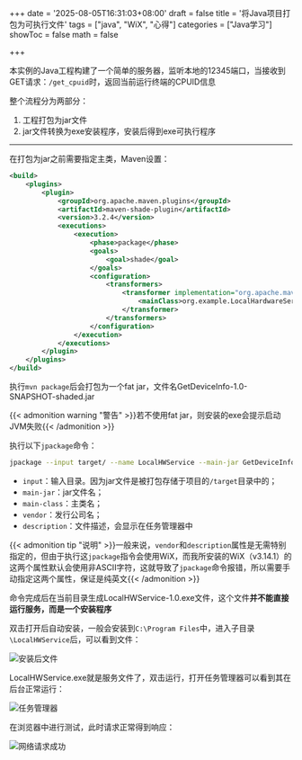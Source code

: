 +++
date = '2025-08-05T16:31:03+08:00'
draft = false
title = '将Java项目打包为可执行文件'
tags = ["java", "WiX", "心得"]
categories = ["Java学习"]
showToc = false
math = false

+++

本实例的Java工程构建了一个简单的服务器，监听本地的12345端口，当接收到GET请求：`/get_cpuid`时，返回当前运行终端的CPUID信息

整个流程分为两部分：

1. 工程打包为jar文件
2. jar文件转换为exe安装程序，安装后得到exe可执行程序

---

在打包为jar之前需要指定主类，Maven设置：

```xml
<build>
    <plugins>
        <plugin>
            <groupId>org.apache.maven.plugins</groupId>
            <artifactId>maven-shade-plugin</artifactId>
            <version>3.2.4</version>
            <executions>
                <execution>
                    <phase>package</phase>
                    <goals>
                        <goal>shade</goal>
                    </goals>
                    <configuration>
                        <transformers>
                            <transformer implementation="org.apache.maven.plugins.shade.resource.ManifestResourceTransformer">
                                <mainClass>org.example.LocalHardwareService</mainClass>
                            </transformer>
                        </transformers>
                    </configuration>
                </execution>
            </executions>
        </plugin>
    </plugins>
</build>
```

执行`mvn package`后会打包为一个fat jar，文件名GetDeviceInfo-1.0-SNAPSHOT-shaded.jar

{{< admonition warning "警告" >}}若不使用fat jar，则安装的exe会提示启动JVM失败{{< /admonition >}}

执行以下`jpackage`命令：


```bash
jpackage --input target/ --name LocalHWService --main-jar GetDeviceInfo-1.0-SNAPSHOT-shaded.jar --main-class org.example.LocalHardwareService --type exe --vendor "FICN" --description "Local Hardware Info Service"
```

- `input`：输入目录。因为jar文件是被打包存储于项目的`/target`目录中的；
- `main-jar`：jar文件名；
- `main-class`：主类名；
- `vendor`：发行公司名；
- `description`：文件描述，会显示在任务管理器中

{{< admonition tip "说明" >}}一般来说，`vendor`和`description`属性是无需特别指定的，但由于执行这`jpackage`指令会使用WiX，而我所安装的WiX（v3.14.1）的这两个属性默认会使用非ASCII字符，这就导致了`jpackage`命令报错，所以需要手动指定这两个属性，保证是纯英文{{< /admonition >}}

命令完成后在当前目录生成LocalHWService-1.0.exe文件，这个文件**并不能直接运行服务，而是一个安装程序**

双击打开后自动安装，一般会安装到`C:\Program Files`中，进入子目录`\LocalHWService`后，可以看到文件：

![安装后文件](https://img.fnicen.top/PicGo/安装后文件.png)

LocalHWService.exe就是服务文件了，双击运行，打开任务管理器可以看到其在后台正常运行：

![任务管理器](https://img.fnicen.top/PicGo/任务管理器查看运行.png)

在浏览器中进行测试，此时请求正常得到响应：

![网络请求成功](https://img.fnicen.top/PicGo/网络请求成功.png)

